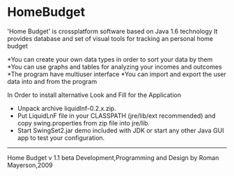 # HomeBudget



'Home Budget' 
is crossplatform software based on Java 1.6 technology
It provides database and set of  visual tools for tracking an personal home budget

*You can create your own data types in order to  sort your data by them
*You can use graphs and tables for analyzing your incomes and outcomes
*The program have multiuser interface
*You can import and export the user data into and from the program

In Order to install alternative Look and Fill for the Application

- Unpack archive liquidlnf-0.2.x.zip.
- Put LiquidLnF file in your CLASSPATH (jre/lib/ext recommended) and copy 
  swing.properties from zip file into jre/lib. 
- Start SwingSet2.jar demo included with JDK or start any other Java GUI app 
  to test your configuration.

--------------------------------------------------------------------------------------------------------------------------
Home Budget v 1.1 beta
Development,Programming and Design
by Roman Mayerson,2009
